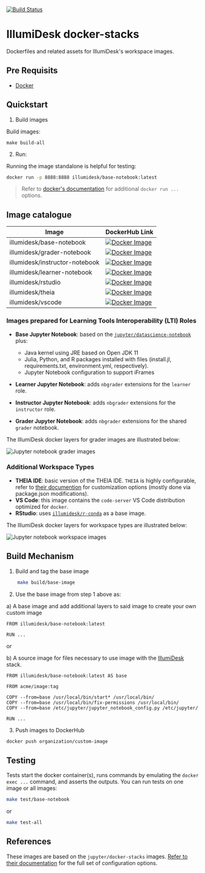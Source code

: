 [![Build Status](https://travis-ci.com/IllumiDesk/docker-stacks.svg?branch=main)](https://travis-ci.com/IllumiDesk/docker-stacks)

# IllumiDesk docker-stacks

Dockerfiles and related assets for IllumiDesk's workspace images.

## Pre Requisits

- [Docker](https://docs.docker.com/get-docker/)

## Quickstart

1. Build images

Build images:

```
make build-all
```

2. Run:

Running the image standalone is helpful for testing:

```bash
docker run -p 8888:8888 illumidesk/base-notebook:latest
```

> Refer to [docker's documentation](https://docs.docker.com/engine/reference/run/) for additional `docker run ...` options.

## Image catalogue

| Image | DockerHub Link |
| --- | --- |
| illumidesk/base-notebook | [![Docker Image](https://img.shields.io/docker/automated/illumidesk/base-notebook)](https://img.shields.io/docker/automated/illumidesk/base-notebook?label=base-notebook) |
| illumidesk/grader-notebook | [![Docker Image](https://img.shields.io/docker/automated/illumidesk/grader-notebook)](https://hub.docker.com/repository/docker/illumidesk/base-notebook?label=grader-notebook) |
| illumidesk/instructor-notebook | [![Docker Image](https://img.shields.io/docker/automated/illumidesk/instructor-notebook)](https://hub.docker.com/repository/docker/illumidesk/instructor-notebook?label=instructor-notebook) |
| illumidesk/learner-notebook | [![Docker Image](https://img.shields.io/docker/automated/illumidesk/learner-notebook)](https://hub.docker.com/repository/docker/illumidesk/learner-notebook?label=learner-notebook) |
| illumidesk/rstudio | [![Docker Image](https://img.shields.io/docker/automated/illumidesk/rstudio)](https://hub.docker.com/repository/docker/illumidesk/rstudio?label=rstudio) |
| illumidesk/theia | [![Docker Image](https://img.shields.io/docker/automated/illumidesk/theia)](https://hub.docker.com/repository/docker/illumidesk/theia?label=theia) |
| illumidesk/vscode | [![Docker Image](https://img.shields.io/docker/automated/illumidesk/vscode)](https://hub.docker.com/repository/docker/illumidesk/vscode?label=vscode) |

### Images prepared for Learning Tools Interoperability (LTI) Roles

- **Base Jupyter Notebook**: based on the [`jupyter/datascience-notebook`](https://github.com/jupyter/docker-stacks/tree/master/datascience-notebook) plus:

  - Java kernel using JRE based on Open JDK 11
  - Julia, Python, and R packages installed with files (install.jl, requirements.txt, environment.yml, respectively).
  - Jupyter Notebook configuration to support iFrames

- **Learner Jupyter Notebook**: adds `nbgrader` extensions for the `learner` role.
- **Instructor Jupyter Notebook**: adds `nbgrader` extensions for the `instructor` role.
- **Grader Jupyter Notebook**: adds `nbgrader` extensions for the shared `grader` notebook.

The IllumiDesk docker layers for grader images are illustrated below:

![Jupyter notebook grader images](/img/grader_images.png)

### Additional Workspace Types

- **THEIA IDE**: basic version of the THEIA IDE. `THEIA` is highly configurable, refer to [their documention](https://github.com/eclipse-theia/theia#documentation) for customization options (mostly done via package.json modifications).
- **VS Code**: this image contains the `code-server` VS Code distribution optimized for `docker`.
- **RStudio**: uses [`illumidesk/r-conda`](https://github.com/illumidesk/r-conda) as a base image.

The IllumiDesk docker layers for workspace types are illustrated below:

![Jupyter notebook workspace images](/img/workspace_images.png)

## Build Mechanism

1. Build and tag the base image

```bash
    make build/base-image
```

2. Use the base image from step 1 above as:

  a) A base image and add additional layers to said image to create your own custom image

```
FROM illumidesk/base-notebook:latest

RUN ...
```

or

  b) A source image for files necessary to use image with the [IllumiDesk](https://github.com/IllumiDesk/illumidesk) stack.

```
FROM illumidesk/base-notebook:latest AS base

FROM acme/image:tag

COPY --from=base /usr/local/bin/start* /usr/local/bin/
COPY --from=base /usr/local/bin/fix-permissions /usr/local/bin/
COPY --from=base /etc/jupyter/jupyter_notebook_config.py /etc/jupyter/

RUN ...
```

3. Push images to DockerHub

```bash
docker push organization/custom-image
```

## Testing

Tests start the docker container(s), runs commands by emulating the  `docker exec ...` command, and asserts the outputs. You can run tests on one image or all images:

```bash
make test/base-notebook
```

or

```bash
make test-all
```

## References

These images are based on the `jupyter/docker-stacks` images. [Refer to their documentation](https://jupyter-docker-stacks.readthedocs.io/en/latest/) for the full set of configuration options.
